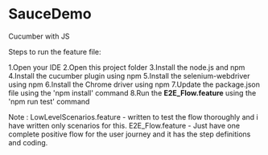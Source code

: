 # SauceDemo
Cucumber with JS

Steps to run the feature file:

1.Open your IDE
2.Open this project folder
3.Install the node.js and npm
4.Install the cucumber plugin using npm
5.Install the selenium-webdriver using npm
6.Install the Chrome driver using npm
7.Update the package.json file using the 'npm install' command
8.Run the **E2E_Flow.feature** using the 'npm run test' command

Note : LowLevelScenarios.feature - written to test the flow thoroughly and i have written only scenarios for this.
E2E_Flow.feature - Just have one complete positive flow for the user journey and it has the step definitions and coding.
